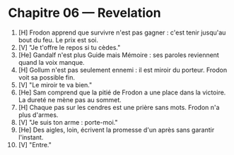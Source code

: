 # Chapitre 06 — Revelation

1. [H] Frodon apprend que survivre n'est pas gagner : c'est tenir jusqu'au bout du feu. Le prix est soi.
2. [V] "Je t'offre le repos si tu cèdes."
3. [He] Gandalf n'est plus Guide mais Mémoire : ses paroles reviennent quand la voix manque.
4. [H] Gollum n'est pas seulement ennemi : il est miroir du porteur. Frodon voit sa possible fin.
5. [V] "Le miroir te va bien."
6. [He] Sam comprend que la pitié de Frodon a une place dans la victoire. La dureté ne mène pas au sommet.
7. [H] Chaque pas sur les cendres est une prière sans mots. Frodon n'a plus d'armes.
8. [V] "Je suis ton arme : porte-moi."
9. [He] Des aigles, loin, écrivent la promesse d'un après sans garantir l'instant.
11. [V] "Entre."
